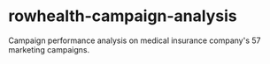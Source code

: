 # rowhealth-campaign-analysis
Campaign performance analysis on medical insurance company's 57 marketing campaigns.
